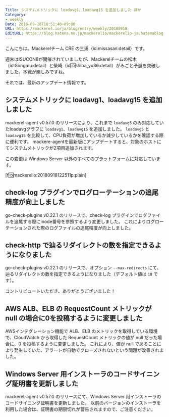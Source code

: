 ```yaml
---
Title: システムメトリックに loadavg1、loadavg15 を追加しました ほか
Category:
- weekly
Date: 2018-09-18T16:51:40+09:00
URL: https://mackerel.io/ja/blog/entry/weekly/20180918
EditURL: https://blog.hatena.ne.jp/mackerelio/mackerelio-ja.hatenablog.mackerel.io/atom/entry/10257846132633982304
---
```


こんにちは。Mackerelチーム CRE の三浦（id:missasan:detail）です。

週末はISUCON8が開催されていましたが、Mackerelチームの松木（id:Songmu:detail）と柴崎（id:id:shiba_yu36:detail）がみごと予選を突破しました。本戦が楽しみですね。

それでは、最新のアップデート情報です。

## システムメトリックに loadavg1、loadavg15 を追加しました

mackerel-agent v0.57.0 のリリースにより、これまで `loadavg5` のみ対応していたloadavgグラフに `loadavg1`、`loadavg15` を追加しました。
`loadavg5` と `loadavg15` を比較して、CPU負荷が増加しているか減少しているかを確認する際に便利です。
mackere-agentを最新版にアップデートすると、対象のホストにてシステムメトリックが2項目追加されます。

この変更は Windows Server 以外のすべてのプラットフォームに対応しています。

[f:id:mackerelio:20180918122511p:plain]

## check-log プラグインでログローテーションの追尾精度が向上しました

go-check-plugins  v0.22.1 のリリースで、check-log プラグインでログファイルを追尾する際にinode番号を参照するよう変更しました。
これによりログローテーションされた際のログファイルの追尾精度が向上しました。

## check-http で辿るリダイレクトの数を指定できるようになりました

go-check-plugins  v0.22.1 のリリースで、オプション `--max-redirects` にて、辿るリダイレクトの数を指定できるようになりました（デフォルト値は `10` です）。

コントリビュートいただき、ありがとうございました！

## AWS ALB、ELB の RequestCount メトリックが null の場合に0を投稿するように変更しました

AWSインテグレーション機能で ALB、ELB のメトリックを取得している環境で、CloudWatch から取得した RequestCount メトリックの値が null だった場合に、0 を投稿するように変更しました。
これにより、値が null であることにより発生していた、アラートが自動でクローズされないという問題が改善されました。

## Windows Server 用インストーラのコードサイニング証明書を更新しました

mackerel-agent  v0.57.0 のリリースにて、Windows Server 用インストーラのコードサイニング証明書を更新しました。
以前のバージョンのインストーラを利用した場合は、証明書の期限切れが警告されますので、ご注意ください。

